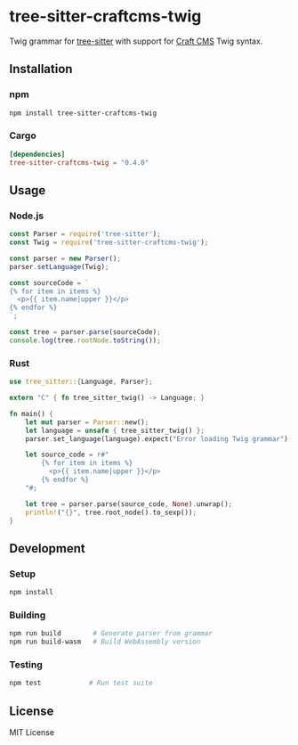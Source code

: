 # tree-sitter-craftcms-twig

Twig grammar for [tree-sitter](https://github.com/tree-sitter/tree-sitter) with support for [Craft CMS](https://craftcms.com/) Twig syntax.

## Installation

### npm

```bash
npm install tree-sitter-craftcms-twig
```

### Cargo

```toml
[dependencies]
tree-sitter-craftcms-twig = "0.4.0"
```

## Usage

### Node.js

```javascript
const Parser = require('tree-sitter');
const Twig = require('tree-sitter-craftcms-twig');

const parser = new Parser();
parser.setLanguage(Twig);

const sourceCode = `
{% for item in items %}
  <p>{{ item.name|upper }}</p>
{% endfor %}
`;

const tree = parser.parse(sourceCode);
console.log(tree.rootNode.toString());
```

### Rust

```rust
use tree_sitter::{Language, Parser};

extern "C" { fn tree_sitter_twig() -> Language; }

fn main() {
    let mut parser = Parser::new();
    let language = unsafe { tree_sitter_twig() };
    parser.set_language(language).expect("Error loading Twig grammar");

    let source_code = r#"
        {% for item in items %}
          <p>{{ item.name|upper }}</p>
        {% endfor %}
    "#;

    let tree = parser.parse(source_code, None).unwrap();
    println!("{}", tree.root_node().to_sexp());
}
```

## Development

### Setup

```bash
npm install
```

### Building

```bash
npm run build        # Generate parser from grammar
npm run build-wasm   # Build WebAssembly version
```

### Testing

```bash
npm test            # Run test suite
```

## License

MIT License
